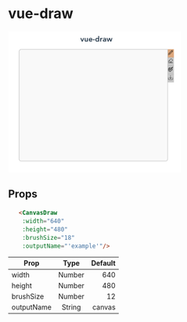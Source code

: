# vue-draw

<img src="./screenshots/vue-draw.png" width="70%">

## Props
``` html
   <CanvasDraw
    :width="640"
    :height="480"
    :brushSize="18"
    :outputName="'example'"/>
```

| Prop        | Type    | Default |
| ----------- |:-------:| -------:|
| width       | Number  | 640     |
| height      | Number  | 480     |
| brushSize   | Number  | 12      |
| outputName  | String  | canvas  |
